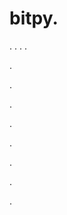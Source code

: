 # bitpy.
.
.
.
.












.






















































.
























.



























.

















































































.































































.































































































.










.
